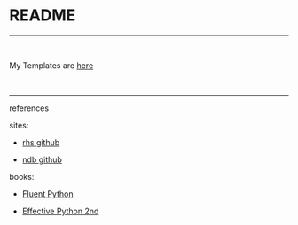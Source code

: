 # README

-------

<br>



My Templates are [here](https://github.com/Dinoryong/PS/blob/main/My_Templates/My%20Templates.py.md)





<br>

----------

references

sites:

- [rhs github](https://github.com/rhs0266/FastCampus/tree/main/%EA%B0%95%EC%9D%98%20%EC%9E%90%EB%A3%8C)

- [ndb github](https://github.com/ndb796/python-for-coding-test)

books:

- [Fluent Python](http://www.kyobobook.co.kr/product/detailViewEng.laf?ejkGb=ENG&mallGb=ENG&barcode=9781491946008)

- [Effective Python 2nd](http://www.kyobobook.co.kr/product/detailViewKor.laf?ejkGb=KOR&mallGb=KOR&barcode=9791165213190&orderClick=LAG&Kc=)

